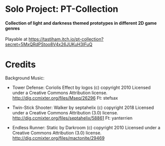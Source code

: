 # Solo Project: PT-Collection
#### Collection of light and darkness themed prototypes in different 2D game genres
 
Playable at https://tastiham.itch.io/pt-collection?secret=5MxQRdPStoo8V4x26JUKuH3lFuQ

# Credits

Background Music:

- Tower Defense:	Coriolis Effect by logos (c) copyright 2010 Licensed under a Creative Commons Attribution license.
	http://dig.ccmixter.org/files/Mseq/26296 Ft: stefsax
	
-	Twin-Stick Shooter: Walker by septahelix (c) copyright 2018 Licensed under a Creative Commons Attribution (3.0) license. 
	http://dig.ccmixter.org/files/septahelix/58861 Ft: yanterrien
	
- Endless Runner:	Static by Darkroom (c) copyright 2010 Licensed under a Creative Commons Attribution (3.0) license. 
	http://dig.ccmixter.org/files/mactonite/29469 

